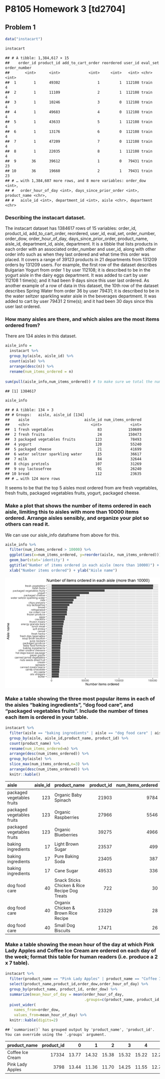 P8105 Homework 3 \[td2704\]
================

## Problem 1

``` r
data("instacart")
```

``` r
instacart
```

    ## # A tibble: 1,384,617 × 15
    ##    order_id product_id add_to_cart_order reordered user_id eval_set order_number
    ##       <int>      <int>             <int>     <int>   <int> <chr>           <int>
    ##  1        1      49302                 1         1  112108 train               4
    ##  2        1      11109                 2         1  112108 train               4
    ##  3        1      10246                 3         0  112108 train               4
    ##  4        1      49683                 4         0  112108 train               4
    ##  5        1      43633                 5         1  112108 train               4
    ##  6        1      13176                 6         0  112108 train               4
    ##  7        1      47209                 7         0  112108 train               4
    ##  8        1      22035                 8         1  112108 train               4
    ##  9       36      39612                 1         0   79431 train              23
    ## 10       36      19660                 2         1   79431 train              23
    ## # … with 1,384,607 more rows, and 8 more variables: order_dow <int>,
    ## #   order_hour_of_day <int>, days_since_prior_order <int>, product_name <chr>,
    ## #   aisle_id <int>, department_id <int>, aisle <chr>, department <chr>

### Describing the instacart dataset.

The instacart dataset has 1384617 rows of 15 variables: order\_id,
product\_id, add\_to\_cart\_order, reordered, user\_id, eval\_set,
order\_number, order\_dow, order\_hour\_of\_day,
days\_since\_prior\_order, product\_name, aisle\_id, department\_id,
aisle, department. It is a tibble that lists products in each order with
an associated order\_number and user\_id, along with other order info
such as when they last ordered and what time this order was placed. It
covers a range of 39123 products in 21 departments from 131209 orders by
131209 users. For example, the first row of the dataset describes
Bulgarian Yogurt from order 1 by user 112108; it is described to be in
the yogurt aisle in the dairy eggs department. It was added to cart by
user 112108 1 time(s); and it had been 9 days since this user last
ordered. As another example of a row of data in this dataset, the 10th
row of the dataset describes Spring Water from order 36 by user 79431;
it is described to be in the water seltzer sparkling water aisle in the
beverages department. It was added to cart by user 79431 2 time(s); and
it had been 30 days since this user last ordered.

### How many aisles are there, and which aisles are the most items ordered from?

There are 134 aisles in this dataset.

``` r
aisle_info = 
  instacart %>%
  group_by(aisle, aisle_id) %>%
  count(aisle) %>%
  arrange(desc(n)) %>%
  rename(num_items_ordered = n)
  
sum(pull(aisle_info,num_items_ordered)) # to make sure we total the number of rows in dataset
```

    ## [1] 1384617

``` r
aisle_info
```

    ## # A tibble: 134 × 3
    ## # Groups:   aisle, aisle_id [134]
    ##    aisle                         aisle_id num_items_ordered
    ##    <chr>                            <int>             <int>
    ##  1 fresh vegetables                    83            150609
    ##  2 fresh fruits                        24            150473
    ##  3 packaged vegetables fruits         123             78493
    ##  4 yogurt                             120             55240
    ##  5 packaged cheese                     21             41699
    ##  6 water seltzer sparkling water      115             36617
    ##  7 milk                                84             32644
    ##  8 chips pretzels                     107             31269
    ##  9 soy lactosefree                     91             26240
    ## 10 bread                              112             23635
    ## # … with 124 more rows

It seems to be that the top 5 aisles most ordered from are fresh
vegetables, fresh fruits, packaged vegetables fruits, yogurt, packaged
cheese.

### Make a plot that shows the number of items ordered in each aisle, limiting this to aisles with more than 10000 items ordered. Arrange aisles sensibly, and organize your plot so others can read it.

We can use our aisle\_info dataframe from above for this.

``` r
aisle_info %>%
  filter(num_items_ordered > 10000) %>%
  ggplot(aes(x=num_items_ordered, y=reorder(aisle, num_items_ordered))) +
  geom_bar(stat='identity') + 
  ggtitle("Number of items ordered in each aisle (more than 10000)") +
  xlab("Number items ordered") + ylab("Aisle name")
```

![](p8105_hw3_td2704_files/figure-gfm/unnamed-chunk-5-1.png)<!-- -->

### Make a table showing the three most popular items in each of the aisles “baking ingredients”, “dog food care”, and “packaged vegetables fruits”. Include the number of times each item is ordered in your table.

``` r
instacart %>%
  filter(aisle == "baking ingredients" | aisle == "dog food care" | aisle == "packaged vegetables fruits") %>%
  group_by(aisle, aisle_id,product_name, product_id) %>%
  count(product_name) %>%
  rename(num_items_ordered=n) %>%
  arrange(desc(num_items_ordered)) %>%
  group_by(aisle) %>%
  slice_max(num_items_ordered,n=3) %>%
  arrange(desc(num_items_ordered)) %>%
  knitr::kable()
```

| aisle                      | aisle\_id | product\_name                                 | product\_id | num\_items\_ordered |
|:---------------------------|----------:|:----------------------------------------------|------------:|--------------------:|
| packaged vegetables fruits |       123 | Organic Baby Spinach                          |       21903 |                9784 |
| packaged vegetables fruits |       123 | Organic Raspberries                           |       27966 |                5546 |
| packaged vegetables fruits |       123 | Organic Blueberries                           |       39275 |                4966 |
| baking ingredients         |        17 | Light Brown Sugar                             |       23537 |                 499 |
| baking ingredients         |        17 | Pure Baking Soda                              |       23405 |                 387 |
| baking ingredients         |        17 | Cane Sugar                                    |       49533 |                 336 |
| dog food care              |        40 | Snack Sticks Chicken & Rice Recipe Dog Treats |         722 |                  30 |
| dog food care              |        40 | Organix Chicken & Brown Rice Recipe           |       23329 |                  28 |
| dog food care              |        40 | Small Dog Biscuits                            |       17471 |                  26 |

### Make a table showing the mean hour of the day at which Pink Lady Apples and Coffee Ice Cream are ordered on each day of the week; format this table for human readers (i.e. produce a 2 x 7 table).

``` r
instacart %>%
  filter(product_name == "Pink Lady Apples" | product_name == "Coffee Ice Cream") %>%
  select(product_name,product_id,order_dow,order_hour_of_day) %>%
  group_by(product_name, product_id, order_dow) %>%
  summarize(mean_hour_of_day = mean(order_hour_of_day,
                                    .groups=c(product_name, product_id, order_dow))) %>%
  pivot_wider(
    names_from=order_dow,
    values_from=mean_hour_of_day) %>%
  knitr::kable(digits=2)
```

    ## `summarise()` has grouped output by 'product_name', 'product_id'. You can override using the `.groups` argument.

| product\_name    | product\_id |     0 |     1 |     2 |     3 |     4 |     5 |     6 |
|:-----------------|------------:|------:|------:|------:|------:|------:|------:|------:|
| Coffee Ice Cream |       17334 | 13.77 | 14.32 | 15.38 | 15.32 | 15.22 | 12.26 | 13.83 |
| Pink Lady Apples |        3798 | 13.44 | 11.36 | 11.70 | 14.25 | 11.55 | 12.78 | 11.94 |
